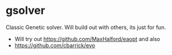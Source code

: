 # gsolver
Classic Genetic solver. Will build out with others, its just for fun.

* Will try out https://github.com/MaxHalford/eaopt and also
* https://github.com/cbarrick/evo
